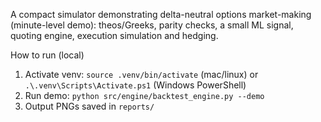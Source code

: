 A compact simulator demonstrating delta-neutral options market-making (minute-level demo): theos/Greeks, parity checks, a small ML signal, quoting engine, execution simulation and hedging.

How to run (local)
1. Activate venv: `source .venv/bin/activate` (mac/linux) or `.\.venv\Scripts\Activate.ps1` (Windows PowerShell)
2. Run demo: `python src/engine/backtest_engine.py --demo`
3. Output PNGs saved in `reports/`

